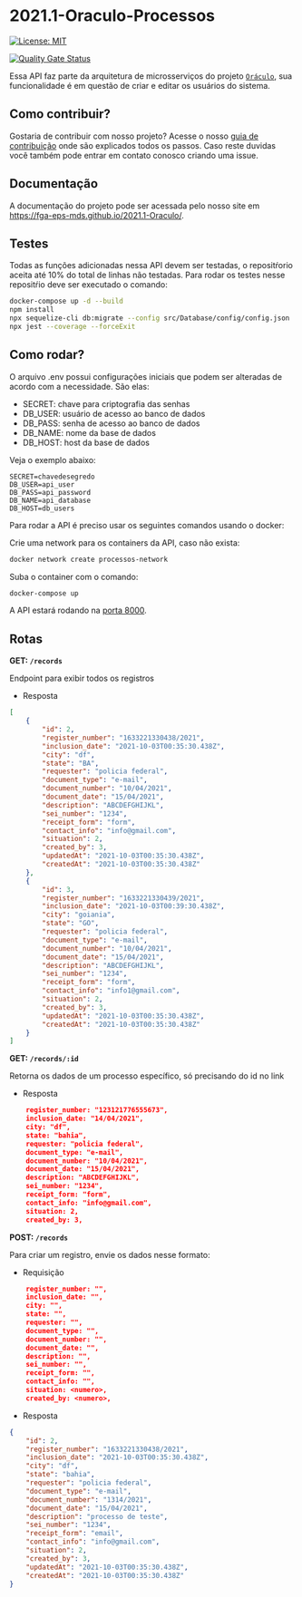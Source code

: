 # 2021.1-Oraculo-Processos

[![License: MIT](https://img.shields.io/badge/License-MIT-blue.svg)](https://opensource.org/licenses/gpl-3.0.html)

<!-- [![codecov](https://codecov.io/gh/fga-eps-mds_2021-1-PC-GO-Profi/branch/master/graph/badge.svg?token=06OWCVXW69)](https://codecov.io/gh/fga-eps-mds/2020-2-SiGeD-Clients) -->

[![Quality Gate Status](https://sonarcloud.io/api/project_badges/measure?project=fga-eps-mds_2021.1-Oraculo-Processos&metric=alert_status)](https://sonarcloud.io/dashboard?id=fga-eps-mds_2021.1-Oraculo-Processos)

<!-- [![Maintainability](https://api.codeclimate.com/v1/badges/1df404296f3bc6768bb4/maintainability)](https://codeclimate.com/github/fga-eps-mds/2020-2-SiGeD-Clients/maintainability) -->

Essa API faz parte da arquitetura de microsserviços do projeto [`Oráculo`](https://github.com/fga-eps-mds/2021.1-Oraculo), sua funcionalidade é em questão de criar e editar os usuários do sistema.

## Como contribuir?

Gostaria de contribuir com nosso projeto? Acesse o nosso [guia de contribuição](https://fga-eps-mds.github.io/2021.1-Oraculo/CONTRIBUTING/) onde são explicados todos os passos.
Caso reste duvidas você também pode entrar em contato conosco criando uma issue.

## Documentação

A documentação do projeto pode ser acessada pelo nosso site em https://fga-eps-mds.github.io/2021.1-Oraculo/.

## Testes

Todas as funções adicionadas nessa API devem ser testadas, o repositŕorio aceita até 10% do total de linhas não testadas. Para rodar os testes nesse repositŕio deve ser executado o comando:

```bash
docker-compose up -d --build
npm install
npx sequelize-cli db:migrate --config src/Database/config/config.json
npx jest --coverage --forceExit
```

## Como rodar?

O arquivo .env possui configurações iniciais que podem ser alteradas de acordo com a necessidade. São elas:

-   SECRET: chave para criptografia das senhas
-   DB_USER: usuário de acesso ao banco de dados
-   DB_PASS: senha de acesso ao banco de dados
-   DB_NAME: nome da base de dados
-   DB_HOST: host da base de dados

Veja o exemplo abaixo:

```
SECRET=chavedesegredo
DB_USER=api_user
DB_PASS=api_password
DB_NAME=api_database
DB_HOST=db_users
```

Para rodar a API é preciso usar os seguintes comandos usando o docker:

Crie uma network para os containers da API, caso não exista:

```bash
docker network create processos-network
```

Suba o container com o comando:

```bash
docker-compose up
```

A API estará rodando na [porta 8000](http://localhost:3000).

## Rotas

**GET: `/records`**

Endpoint para exibir todos os registros

-   Resposta

```json
[
    {
        "id": 2,
        "register_number": "1633221330438/2021",
        "inclusion_date": "2021-10-03T00:35:30.438Z",
        "city": "df",
        "state": "BA",
        "requester": "policia federal",
        "document_type": "e-mail",
        "document_number": "10/04/2021",
        "document_date": "15/04/2021",
        "description": "ABCDEFGHIJKL",
        "sei_number": "1234",
        "receipt_form": "form",
        "contact_info": "info@gmail.com",
        "situation": 2,
        "created_by": 3,
        "updatedAt": "2021-10-03T00:35:30.438Z",
        "createdAt": "2021-10-03T00:35:30.438Z"
    },
    {
        "id": 3,
        "register_number": "1633221330439/2021",
        "inclusion_date": "2021-10-03T00:39:30.438Z",
        "city": "goiania",
        "state": "GO",
        "requester": "policia federal",
        "document_type": "e-mail",
        "document_number": "10/04/2021",
        "document_date": "15/04/2021",
        "description": "ABCDEFGHIJKL",
        "sei_number": "1234",
        "receipt_form": "form",
        "contact_info": "info1@gmail.com",
        "situation": 2,
        "created_by": 3,
        "updatedAt": "2021-10-03T00:35:30.438Z",
        "createdAt": "2021-10-03T00:35:30.438Z"
    }
]
```

**GET: `/records/:id`**

Retorna os dados de um processo específico, só precisando do id no link

-   Resposta

```json
    register_number: "123121776555673",
    inclusion_date: "14/04/2021",
    city: "df",
    state: "bahia",
    requester: "policia federal",
    document_type: "e-mail",
    document_number: "10/04/2021",
    document_date: "15/04/2021",
    description: "ABCDEFGHIJKL",
    sei_number: "1234",
    receipt_form: "form",
    contact_info: "info@gmail.com",
    situation: 2,
    created_by: 3,

```

**POST: `/records`**

Para criar um registro, envie os dados nesse formato:

-   Requisição

```json
    register_number: "",
    inclusion_date: "",
    city: "",
    state: "",
    requester: "",
    document_type: "",
    document_number: "",
    document_date: "",
    description: "",
    sei_number: "",
    receipt_form: "",
    contact_info: "",
    situation: <numero>,
    created_by: <numero>,
```

-   Resposta

```json
{
    "id": 2,
    "register_number": "1633221330438/2021",
    "inclusion_date": "2021-10-03T00:35:30.438Z",
    "city": "df",
    "state": "bahia",
    "requester": "policia federal",
    "document_type": "e-mail",
    "document_number": "1314/2021",
    "document_date": "15/04/2021",
    "description": "processo de teste",
    "sei_number": "1234",
    "receipt_form": "email",
    "contact_info": "info@gmail.com",
    "situation": 2,
    "created_by": 3,
    "updatedAt": "2021-10-03T00:35:30.438Z",
    "createdAt": "2021-10-03T00:35:30.438Z"
}
```
